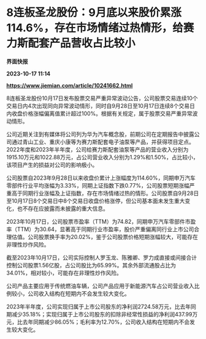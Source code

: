 # 8连板圣龙股份：9月底以来股价累涨114.6%，存在市场情绪过热情形，给赛力斯配套产品营收占比较小
**界面快报**

**2023-10-17 11:14**

**https://www.jiemian.com/article/10241662.html**

8连板圣龙股份10月17日发布股票交易严重异常波动公告，公司股票交易连续10个交易日内4次出现同向异常波动情形，同时自9月28日至10月17日连续8个交易日内收盘价格涨幅偏离值累计超过100%。根据有关规定，属于股票交易严重异常波动情形。

公司近期关注到有媒体将公司列为华为汽车概念股，前期公司在定期报告中披露公司通过青山工业、重庆小康等为赛力斯配套电子油泵等产品，并获得项目定点。2022年度和2023年半年度，公司给赛力斯配套油泵等产品的营业收入分别为1915.10万元和1022.88万元，占公司营业收入分别为1.29%和1.50%，占比较小，该项目产生的损益对公司的影响极小。

公司股票自2023年9月28日以来收盘价累计上涨幅度为114.60%，同期申万汽车零部件行业平均涨幅为3.33%，同期上证指数下跌0.77%，公司股票短期涨幅严重高于同期行业涨幅及上证指数，存在市场情绪过热的情形。公司股票自9月28日至10月17日8个交易日中8个交易日收盘价格涨停，但公司基本面未发生重大变化，也不存在应披露而未披露的重大信息。

2023年10月17日，公司股票市盈率（TTM）为74.82，同期申万汽车零部件市盈率（TTM）为30.64，显著高于同期行业市盈率，股价严重偏离同行业上市公司合理估值。公司股票换手率为20.02%，鉴于公司股票价格短期涨幅较大，可能存在非理性炒作风险。

截至2023年10月17日，公司实际控制人罗玉龙、陈雅卿、罗力成直接或间接合计控制公司股票1.56亿股，占公司股比为65.99%。其余外部流通股占比为34.01%，相对较小，可能存在非理性炒作风险。

公司产品主要应用于传统燃油车辆，公司产品应用于新能源汽车占公司营业收入比例较小，公司收入结构在短期内不会发生较大变化。

2023年半年度，公司实现归属于上市公司股东的净利润2724.58万元，比去年同期减少35.18%；实现归属于上市公司股东的扣除非经常性损益的净利润437.99万元，比去年同期减少86.05%；毛利率为12.70%，公司收入结构在短期内不会发生较大变化。